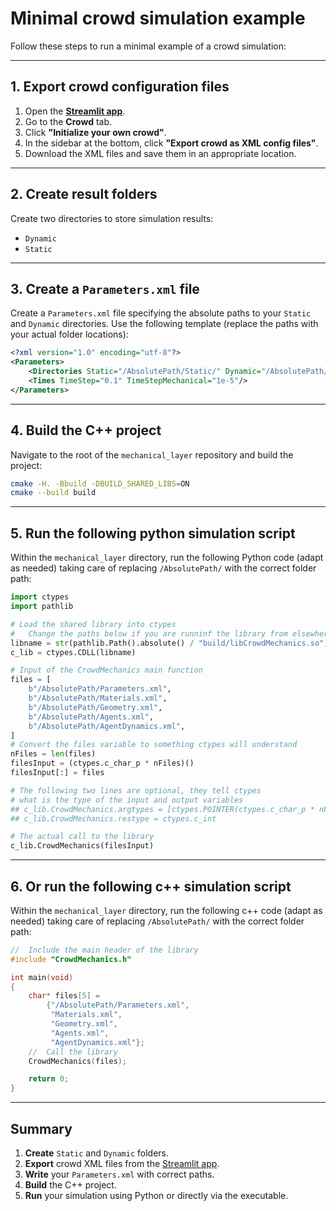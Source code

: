 # Minimal crowd simulation example

Follow these steps to run a minimal example of a crowd simulation:

---

## 1. Export crowd configuration files

1. Open the [**Streamlit app**](https://crowdmecha.streamlit.app/).
2. Go to the **Crowd** tab.
3. Click **"Initialize your own crowd"**.
4. In the sidebar at the bottom, click **"Export crowd as XML config files"**.
5. Download the XML files and save them in an appropriate location.

---

## 2. Create result folders

Create two directories to store simulation results:
- `Dynamic`
- `Static`

---

## 3. Create a `Parameters.xml` file

Create a `Parameters.xml` file specifying the absolute paths to your `Static` and `Dynamic` directories. Use the following template (replace the paths with your actual folder locations):

```xml
<?xml version="1.0" encoding="utf-8"?>
<Parameters>
    <Directories Static="/AbsolutePath/Static/" Dynamic="/AbsolutePath/Dynamic/"/>
    <Times TimeStep="0.1" TimeStepMechanical="1e-5"/>
</Parameters>
```

---

## 4. Build the C++ project

Navigate to the root of the `mechanical_layer` repository and build the project:

```bash
cmake -H. -Bbuild -DBUILD_SHARED_LIBS=ON
cmake --build build
```

---

## 5. Run the following python simulation script

Within the `mechanical_layer` directory, run the following Python code (adapt as needed) taking care of replacing `/AbsolutePath/` with the correct folder path:

```python
import ctypes
import pathlib

# Load the shared library into ctypes
#   Change the paths below if you are runninf the library from elsewhere
libname = str(pathlib.Path().absolute() / "build/libCrowdMechanics.so")
c_lib = ctypes.CDLL(libname)

# Input of the CrowdMechanics main function
files = [
    b"/AbsolutePath/Parameters.xml",
    b"/AbsolutePath/Materials.xml",
    b"/AbsolutePath/Geometry.xml",
    b"/AbsolutePath/Agents.xml",
    b"/AbsolutePath/AgentDynamics.xml",
]
# Convert the files variable to something ctypes will understand
nFiles = len(files)
filesInput = (ctypes.c_char_p * nFiles)()
filesInput[:] = files

# The following two lines are optional, they tell ctypes
# what is the type of the input and output variables
## c_lib.CrowdMechanics.argtypes = [ctypes.POINTER(ctypes.c_char_p * nFiles)]
## c_lib.CrowdMechanics.restype = ctypes.c_int

# The actual call to the library
c_lib.CrowdMechanics(filesInput)
```

---

## 6. Or run the following c++ simulation script

Within the `mechanical_layer` directory, run the following c++ code (adapt as needed) taking care of replacing `/AbsolutePath/` with the correct folder path:

```c++
//  Include the main header of the library
#include "CrowdMechanics.h"

int main(void)
{
    char* files[5] =
        {"/AbsolutePath/Parameters.xml",
         "Materials.xml",
         "Geometry.xml",
         "Agents.xml",
         "AgentDynamics.xml"};
    //  Call the library
    CrowdMechanics(files);

    return 0;
}
```

---

## Summary

1. **Create** `Static` and `Dynamic` folders.
2. **Export** crowd XML files from the [Streamlit app](https://crowdmecha.streamlit.app/).
3. **Write** your `Parameters.xml` with correct paths.
4. **Build** the C++ project.
5. **Run** your simulation using Python or directly via the executable.
